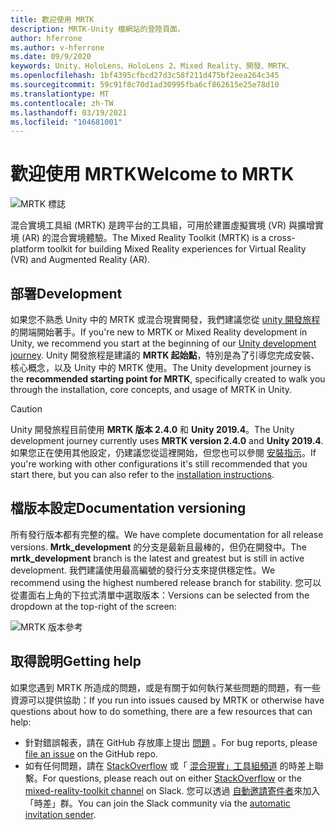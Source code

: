 ```yaml
---
title: 歡迎使用 MRTK
description: MRTK-Unity 檔網站的登陸頁面。
author: hferrone
ms.author: v-hferrone
ms.date: 09/9/2020
keywords: Unity、HoloLens、HoloLens 2、Mixed Reality、開發、MRTK、
ms.openlocfilehash: 1bf4395cfbcd27d3c58f211d475bf2eea264c345
ms.sourcegitcommit: 59c91f8c70d1ad30995fba6cf862615e25e78d10
ms.translationtype: MT
ms.contentlocale: zh-TW
ms.lasthandoff: 03/19/2021
ms.locfileid: "104681001"
---
```

# <a name="welcome-to-mrtk"></a><span data-ttu-id="aa402-104">歡迎使用 MRTK</span><span class="sxs-lookup"><span data-stu-id="aa402-104">Welcome to MRTK</span></span>

![MRTK 標誌](features/images/MRTK_Logo_Rev.png)

<span data-ttu-id="aa402-106">混合實境工具組 (MRTK) 是跨平台的工具組，可用於建置虛擬實境 (VR) 與擴增實境 (AR) 的混合實境體驗。</span><span class="sxs-lookup"><span data-stu-id="aa402-106">The Mixed Reality Toolkit (MRTK) is a cross-platform toolkit for building Mixed Reality experiences for Virtual Reality (VR) and Augmented Reality (AR).</span></span>

## <a name="development"></a><span data-ttu-id="aa402-107">部署</span><span class="sxs-lookup"><span data-stu-id="aa402-107">Development</span></span>

<span data-ttu-id="aa402-108">如果您不熟悉 Unity 中的 MRTK 或混合現實開發，我們建議您從 [unity 開發旅程](https://docs.microsoft.com/windows/mixed-reality/unity-development-overview?tabs=mrtk%2Chl2)的開端開始著手。</span><span class="sxs-lookup"><span data-stu-id="aa402-108">If you're new to MRTK or Mixed Reality development in Unity, we recommend you start at the beginning of our [Unity development journey](https://docs.microsoft.com/windows/mixed-reality/unity-development-overview?tabs=mrtk%2Chl2).</span></span> <span data-ttu-id="aa402-109">Unity 開發旅程是建議的 **MRTK 起始點**，特別是為了引導您完成安裝、核心概念，以及 Unity 中的 MRTK 使用。</span><span class="sxs-lookup"><span data-stu-id="aa402-109">The Unity development journey is the **recommended starting point for MRTK**, specifically created to walk you through the installation, core concepts, and usage of MRTK in Unity.</span></span>

> [!CAUTION]
> <span data-ttu-id="aa402-110">Unity 開發旅程目前使用 **MRTK 版本 2.4.0** 和 **Unity 2019.4**。</span><span class="sxs-lookup"><span data-stu-id="aa402-110">The Unity development journey currently uses **MRTK version 2.4.0** and **Unity 2019.4**.</span></span> <span data-ttu-id="aa402-111">如果您正在使用其他設定，仍建議您從這裡開始，但您也可以參閱 [安裝指示](Installation.md)。</span><span class="sxs-lookup"><span data-stu-id="aa402-111">If you're working with other configurations it's still recommended that you start there, but you can also refer to the [installation instructions](Installation.md).</span></span>

## <a name="documentation-versioning"></a><span data-ttu-id="aa402-112">檔版本設定</span><span class="sxs-lookup"><span data-stu-id="aa402-112">Documentation versioning</span></span>

<span data-ttu-id="aa402-113">所有發行版本都有完整的檔。</span><span class="sxs-lookup"><span data-stu-id="aa402-113">We have complete documentation for all release versions.</span></span> <span data-ttu-id="aa402-114">**Mrtk_development** 的分支是最新且最棒的，但仍在開發中。</span><span class="sxs-lookup"><span data-stu-id="aa402-114">The **mrtk_development** branch is the latest and greatest but is still in active development.</span></span> <span data-ttu-id="aa402-115">我們建議使用最高編號的發行分支來提供穩定性。</span><span class="sxs-lookup"><span data-stu-id="aa402-115">We recommend using the highest numbered release branch for stability.</span></span> <span data-ttu-id="aa402-116">您可以從畫面右上角的下拉式清單中選取版本：</span><span class="sxs-lookup"><span data-stu-id="aa402-116">Versions can be selected from the dropdown at the top-right of the screen:</span></span>

![MRTK 版本參考](features/images/MRTK-Doc-Versions.png)

## <a name="getting-help"></a><span data-ttu-id="aa402-118">取得說明</span><span class="sxs-lookup"><span data-stu-id="aa402-118">Getting help</span></span>

<span data-ttu-id="aa402-119">如果您遇到 MRTK 所造成的問題，或是有關于如何執行某些問題的問題，有一些資源可以提供協助：</span><span class="sxs-lookup"><span data-stu-id="aa402-119">If you run into issues caused by MRTK or otherwise have questions about how to do something, there are a few resources that can help:</span></span>

* <span data-ttu-id="aa402-120">針對錯誤報表，請在 GitHub 存放庫上提出 [問題](https://github.com/microsoft/MixedRealityToolkit-Unity/issues/new/choose) 。</span><span class="sxs-lookup"><span data-stu-id="aa402-120">For bug reports, please [file an issue](https://github.com/microsoft/MixedRealityToolkit-Unity/issues/new/choose) on the GitHub repo.</span></span>
* <span data-ttu-id="aa402-121">如有任何問題，請在 [StackOverflow](https://stackoverflow.com/questions/tagged/mrtk) 或「 [混合現實」工具組頻道](https://holodevelopers.slack.com/messages/C2H4HT858) 的時差上聯繫。</span><span class="sxs-lookup"><span data-stu-id="aa402-121">For questions, please reach out on either [StackOverflow](https://stackoverflow.com/questions/tagged/mrtk) or the [mixed-reality-toolkit channel](https://holodevelopers.slack.com/messages/C2H4HT858) on Slack.</span></span> <span data-ttu-id="aa402-122">您可以透過 [自動邀請寄件者](https://holodevelopersslack.azurewebsites.net/)來加入「時差」群。</span><span class="sxs-lookup"><span data-stu-id="aa402-122">You can join the Slack community via the [automatic invitation sender](https://holodevelopersslack.azurewebsites.net/).</span></span>
